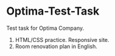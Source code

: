 # Optima-Test-Task

Test task for Optima Company.

1. HTML/CSS practice. Responsive site.
2. Room renovation plan in English.

